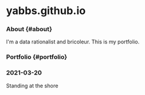 # yabbs.github.io

### About {#about}
I'm a data rationalist and bricoleur. This is my portfolio.

### Portfolio {#portfolio}


### 2021-03-20
Standing at the shore
